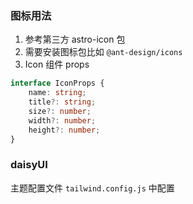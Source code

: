 ### 图标用法

1. 参考第三方 astro-icon 包
2. 需要安装图标包比如 `@ant-design/icons`
3. Icon 组件 props

```ts
interface IconProps {
    name: string;
    title?: string;
    size?: number;
    width?: number;
    height?: number;
}
```

### daisyUI

主题配置文件 `tailwind.config.js` 中配置
